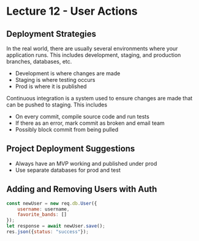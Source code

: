 # Lecture 12 - User Actions
## Deployment Strategies
In the real world, there are usually several environments where your application runs. This includes development, staging, and production branches, databases, etc.

* Development is where changes are made
* Staging is where testing occurs
* Prod is where it is published

Continuous integration is a system used to ensure changes are made that can be pushed to staging. This includes

* On every commit, compile source code and run tests
* If there as an error, mark commit as broken and email team
* Possibly block commit from being pulled

## Project Deployment Suggestions
* Always have an MVP working and published under prod
* Use separate databases for prod and test

## Adding and Removing Users with Auth
```js
const newUser = new req.db.User({
    username: username,
    favorite_bands: []
});
let response = await newUser.save();
res.json({status: "success"});
```